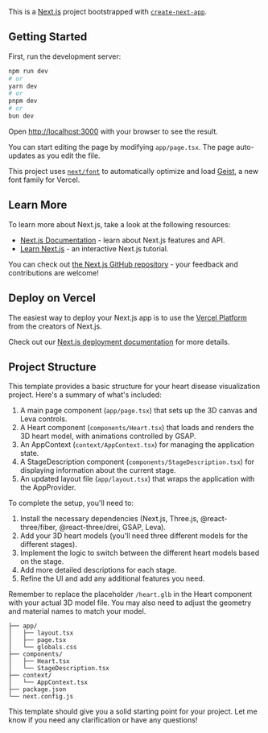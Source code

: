 This is a [Next.js](https://nextjs.org) project bootstrapped with [`create-next-app`](https://nextjs.org/docs/app/api-reference/cli/create-next-app).

## Getting Started

First, run the development server:

```bash
npm run dev
# or
yarn dev
# or
pnpm dev
# or
bun dev
```

Open [http://localhost:3000](http://localhost:3000) with your browser to see the result.

You can start editing the page by modifying `app/page.tsx`. The page auto-updates as you edit the file.

This project uses [`next/font`](https://nextjs.org/docs/app/building-your-application/optimizing/fonts) to automatically optimize and load [Geist](https://vercel.com/font), a new font family for Vercel.

## Learn More

To learn more about Next.js, take a look at the following resources:

- [Next.js Documentation](https://nextjs.org/docs) - learn about Next.js features and API.
- [Learn Next.js](https://nextjs.org/learn) - an interactive Next.js tutorial.

You can check out [the Next.js GitHub repository](https://github.com/vercel/next.js) - your feedback and contributions are welcome!

## Deploy on Vercel

The easiest way to deploy your Next.js app is to use the [Vercel Platform](https://vercel.com/new?utm_medium=default-template&filter=next.js&utm_source=create-next-app&utm_campaign=create-next-app-readme) from the creators of Next.js.

Check out our [Next.js deployment documentation](https://nextjs.org/docs/app/building-your-application/deploying) for more details.

## Project Structure

This template provides a basic structure for your heart disease visualization project. Here's a summary of what's included:

1. A main page component (`app/page.tsx`) that sets up the 3D canvas and Leva controls.
2. A Heart component (`components/Heart.tsx`) that loads and renders the 3D heart model, with animations controlled by GSAP.
3. An AppContext (`context/AppContext.tsx`) for managing the application state.
4. A StageDescription component (`components/StageDescription.tsx`) for displaying information about the current stage.
5. An updated layout file (`app/layout.tsx`) that wraps the application with the AppProvider.


To complete the setup, you'll need to:

1. Install the necessary dependencies (Next.js, Three.js, @react-three/fiber, @react-three/drei, GSAP, Leva).
2. Add your 3D heart models (you'll need three different models for the different stages).
3. Implement the logic to switch between the different heart models based on the stage.
4. Add more detailed descriptions for each stage.
5. Refine the UI and add any additional features you need.


Remember to replace the placeholder `/heart.glb` in the Heart component with your actual 3D model file. You may also need to adjust the geometry and material names to match your model.

```
├── app/
│   ├── layout.tsx
│   ├── page.tsx
│   └── globals.css
├── components/
│   ├── Heart.tsx
│   └── StageDescription.tsx
├── context/
│   └── AppContext.tsx
├── package.json
└── next.config.js
```

This template should give you a solid starting point for your project. Let me know if you need any clarification or have any questions!
